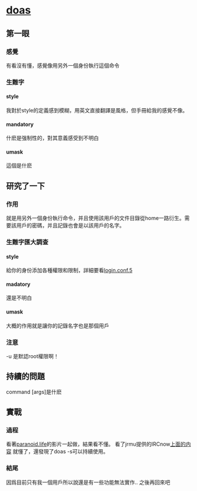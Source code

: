 # [doas](https://man.openbsd.org/doas)
## 第一眼
### 感覺
有看沒有懂，感覺像用另外一個身份執行這個命令
### 生難字
#### style
我對於style的定義感到模糊，用英文直接翻譯是風格，但手冊給我的感覺不像。
#### mandatory
什麽是强制性的，對其意義感受到不明白
#### umask
這個是什麽
## 研究了一下
### 作用
就是用另外一個身份執行命令，并且使用該用戶的文件目錄從home一路衍生。需要該用戶的密碼，并且記錄也會是以該用戶的名字。
### 生難字匯大調查
#### style
給你的身份添加各種權限和限制，詳細要看[login.conf.5](https://man.openbsd.org/login.conf.5)
#### madatory
還是不明白
#### umask
大概的作用就是讓你的記錄名字也是那個用戶
### 注意
-u 是默認root權限啊！
## 持續的問題
command [args]是什麽
## 實戰
### 過程
看著[paranoid.life](https://youtu.be/dsW486DcBLU)的影片一起做，結果看不懂。
看了jrmu提供的IRCnow[上面的内容](https://wiki.ircnow.org/?n=Doas.Configure)
就懂了，還發現了doas -s可以持續使用。
### 結尾
因爲目前只有我一個用戶所以說還是有一些功能無法實作..
之後再回來吧
